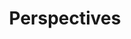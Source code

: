 ---
title: "Perspectives"
description: "Essays off the beaten path, mostly political in nature at the moment."
aliases: [/perspectives/]
menu:
  main:
    name: "Perspectives"
    identifier: "perspectives"
    url: "/perspectives/"
    weight: 0
---